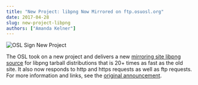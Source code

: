 ```yaml
---
title: "New Project: libpng Now Mirrored on ftp.osuosl.org"
date: 2017-04-28
slug: new-project-libpng
authors: ["Amanda Kelner"]
---
```


![OSL Sign New Project](/images/NewProjectAdjustedImage.png#blog)

The OSL took on a new project and delivers a new 
[mirroring site libpng source](http://www.libpng.org/pub/png/libpng.html)
for libpng tarball distributions that is 20+ times as fast as the old site. It
also now responds to http and https requests as well as ftp requests. For more
information and links, see the 
[original announcement](https://sourceforge.net/p/png-mng/mailman/message/35801076/).
